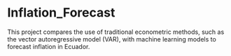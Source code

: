 # Inflation_Forecast
This project compares the use of traditional econometric methods, such as the vector autoregressive model (VAR), with machine learning models to forecast inflation in Ecuador.
